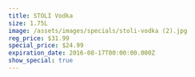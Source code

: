 ```yaml
---
title: STOLI Vodka
size: 1.75L
image: /assets/images/specials/stoli-vodka (2).jpg
reg_price: $31.99
special_price: $24.99
expiration_date: 2016-08-17T00:00:00.000Z
show_special: true
---
```



